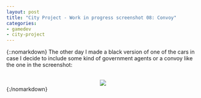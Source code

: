 ```yaml
---
layout: post
title: "City Project - Work in progress screenshot 08: Convoy"
categories:
- gamedev
- city-project
---
```


{::nomarkdown}
The other day I made a black version of one of the cars in case I decide to include some kind of government agents or a convoy like the one in the screenshot:<br /><br /><div class="separator" style="clear: both; text-align: center;"><img border="0" src="http://3.bp.blogspot.com/-nV7r6ClDoOs/TfuZFYpQd5I/AAAAAAAAAE0/BTQfoVTuk4w/s1600/blog.binarynonsense.com_20110617_2.jpg" /></div>
{:/nomarkdown}